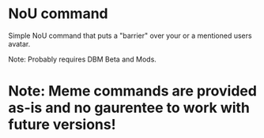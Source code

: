 # NoU command
Simple NoU command that puts a "barrier" over your or a mentioned users avatar.

Note: Probably requires DBM Beta and Mods.

# Note: Meme commands are provided as-is and no gaurentee to work with future versions!
